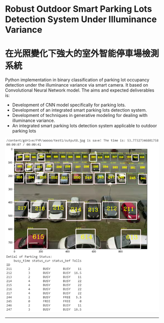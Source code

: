 # Robust Outdoor Smart Parking Lots Detection System Under Illuminance Variance
# 在光照變化下強大的室外智能停車場檢測系統

Python implementation in binary classification of parking lot occupancy detection under the illuminance variance via smart camera. It based on Convolutional Neural Network model. The aims and expected deliverables is:
 * Development of CNN model specifically for parking lots.
 * Development of an integrated smart parking lots detection system.
 * Development of techniques in generative modeling for dealing with illuminance variance.
 * An integrated smart parking lots detection system applicable to outdoor parking lots



![](demo/Final_result_sample.png)




---
